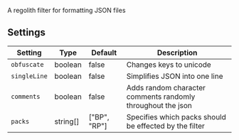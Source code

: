 A regolith filter for formatting JSON files

## Settings

| Setting      | Type     | Default      | Description                                                 |
|--------------|----------|--------------|-------------------------------------------------------------|
| `obfuscate`  | boolean  | false        | Changes keys to unicode                                     |
| `singleLine` | boolean  | false        | Simplifies JSON into one line                               |
| `comments`   | boolean  | false        | Adds random character comments randomly throughout the json |
| `packs`      | string[] | ["BP", "RP"] | Specifies which packs should be effected by the filter      |